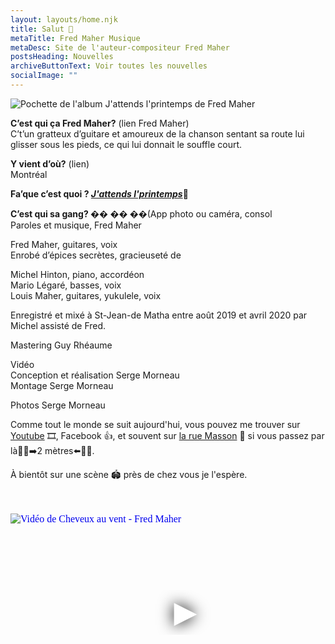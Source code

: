 ```yaml
---
layout: layouts/home.njk
title: Salut 👋
metaTitle: Fred Maher Musique
metaDesc: Site de l'auteur-compositeur Fred Maher
postsHeading: Nouvelles
archiveButtonText: Voir toutes les nouvelles
socialImage: ""
---
```


![Pochette de l'album J'attends l'printemps de Fred Maher](https://res.cloudinary.com/wikilouis/image/upload//w_1200/bo_1px_solid_rgb:7D7B53/l_text:Georgia_72_400:J'attends%0Al'printemps,g_north_east,x_40,y_80,co_rgb:FFFFFF,/v1581958264/fredmaher.jpg "Photo par Serge Morneau")

**C’est qui ça Fred Maher?** (lien Fred Maher)  
C’t’un gratteux d’guitare et amoureux de la chanson sentant sa
route lui glisser sous les pieds, ce qui lui donnait le souffle court.

**Y vient d’où?** (lien)  
Montréal

**Fa’que c’est quoi ? [*J'attends l'printemps*](https://fredmahermusique.com/j-attends-l-printemps)🌱**

**C’est qui sa gang? �� �� ��**(App photo ou caméra, consol  
Paroles et musique, Fred Maher


Fred Maher, guitares, voix  
Enrobé d’épices secrètes, gracieuseté de

Michel Hinton, piano, accordéon  
Mario Légaré, basses, voix  
Louis Maher, guitares, yukulele, voix

Enregistré et mixé à St-Jean-de Matha entre août 2019 et avril 2020
par Michel assisté de Fred.

Mastering Guy Rhéaume

Vidéo  
Conception et réalisation Serge Morneau  
Montage Serge Morneau

Photos Serge Morneau

Comme tout le monde se suit aujourd'hui, vous pouvez me trouver sur [Youtube](https://www.youtube.com/channel/UCa6Mu7rVQ7BOkmsXrAFZRXQ) 🎞️, Facebook 👍, et souvent sur [la rue Masson](https://fredmahermusique.com/j-attends-l-printemps) 🌇 si vous passez par là🚶‍♀️➡️2 mètres⬅️🚶‍♂️.

À bientôt sur une scène 🏟️ près de chez vous je l'espère.

<br>
<br>
<iframe
  width="560"
  height="315"
  src="https://www.youtube.com/embed/RefQJCchzOo"
  srcdoc="<style>*{padding:0;margin:0;overflow:hidden}html,body{height:100%}img,span{position:absolute;width:100%;top:0;bottom:0;margin:auto}span{height:1.5em;text-align:center;font:48px/1.5 sans-serif;color:white;text-shadow:0 0 0.5em black}</style><a href=https://www.youtube.com/embed/RefQJCchzOo?autoplay=1><img src=https://i.ytimg.com/vi/RefQJCchzOo/maxresdefault.jpg alt='Vidéo de Cheveux au vent - Fred Maher'><span>▶</span></a>"
  frameborder="0"
  allow="accelerometer; autoplay; encrypted-media; gyroscope; picture-in-picture"
  allowfullscreen
  title="Vidéo de Cheveux au vent - Fred Maher"
></iframe>
